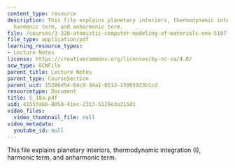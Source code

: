 ```yaml
---
content_type: resource
description: This file explains planetary interiors, thermodynamic integration (I),
  harmonic term, and anharmonic term.
file: /courses/3-320-atomistic-computer-modeling-of-materials-sma-5107-spring-2005/4155fa66805041ec23135129e3a215d1_5_10a.pdf
file_type: application/pdf
learning_resource_types:
- Lecture Notes
license: https://creativecommons.org/licenses/by-nc-sa/4.0/
ocw_type: OCWFile
parent_title: Lecture Notes
parent_type: CourseSection
parent_uid: 15296d54-84c9-9da1-6512-15965923b1cd
resourcetype: Document
title: 5_10a.pdf
uid: 4155fa66-8050-41ec-2313-5129e3a215d1
video_files:
  video_thumbnail_file: null
video_metadata:
  youtube_id: null
---
```

This file explains planetary interiors, thermodynamic integration (I), harmonic term, and anharmonic term.